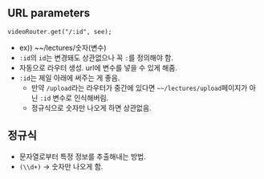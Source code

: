 ## URL parameters
``videoRouter.get("/:id", see);``
- ex)) ~~/lectures/숫자(변수)
- ``:id``의 ``id``는 변경돼도 상관없으나 꼭 ``:``를 정의해야 함.
- 자동으로 라우터 생성. url에 변수를 넣을 수 있게 해줌.
- ``:id``는 제일 아래에 써주는 게 좋음.
  - 만약 ``/upload``라는 라우터가 중간에 있다면 ``~~/lectures/upload``페이지가 아닌 ``:id`` 변수로 인식해버림.
  - 정규식으로 숫자만 나오게 하면 상관없음.
  
## 정규식
- 문자열로부터 특정 정보를 추출해내는 방법.
- ``(\\d+)`` -> 숫자만 나오게 함.
